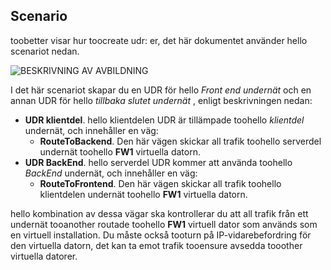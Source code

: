 ## <a name="scenario"></a>Scenario
toobetter visar hur toocreate udr: er, det här dokumentet använder hello scenariot nedan.

![BESKRIVNING AV AVBILDNING](./media/virtual-network-create-udr-scenario-include/figure1.png)

I det här scenariot skapar du en UDR för hello *Front end undernät* och en annan UDR för hello *tillbaka slutet undernät* , enligt beskrivningen nedan: 

* **UDR klientdel**. hello klientdelen UDR är tillämpade toohello *klientdel* undernät, och innehåller en väg:    
  * **RouteToBackend**. Den här vägen skickar all trafik toohello serverdel undernät toohello **FW1** virtuella datorn.
* **UDR BackEnd**. hello serverdel UDR kommer att använda toohello *BackEnd* undernät, och innehåller en väg:    
  * **RouteToFrontend**. Den här vägen skickar all trafik toohello klientdelen undernät toohello **FW1** virtuella datorn.

hello kombination av dessa vägar ska kontrollerar du att all trafik från ett undernät tooanother routade toohello **FW1** virtuell dator som används som en virtuell installation. Du måste också tooturn på IP-vidarebefordring för den virtuella datorn, det kan ta emot trafik tooensure avsedda tooother virtuella datorer.


